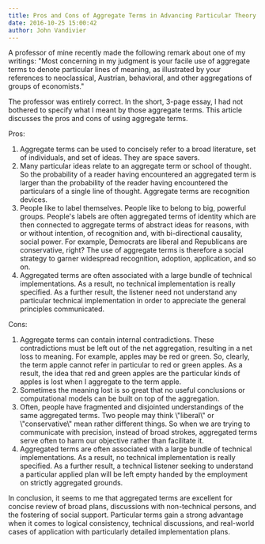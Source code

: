 ```yaml
---
title: Pros and Cons of Aggregate Terms in Advancing Particular Theory
date: 2016-10-25 15:00:42
author: John Vandivier
---
```




A professor of mine recently made the following remark about one of my writings: \"Most concerning in my judgment is your facile use of aggregate terms to denote particular lines of meaning, as illustrated by your references to neoclassical, Austrian, behavioral, and other aggregations of groups of economists.\"

The professor was entirely correct. In the short, 3-page essay, I had not bothered to specify what I meant by those aggregate terms. This article discusses the pros and cons of using aggregate terms.

Pros:
<ol>
 	<li>Aggregate terms can be used to concisely refer to a broad literature, set of individuals, and set of ideas. They are space savers.</li>
 	<li>Many particular ideas relate to an aggregate term or school of thought. So the probability of a reader having encountered an aggregated term is larger than the probability of the reader having encountered the particulars of a single line of thought. Aggregate terms are recognition devices.</li>
 	<li>People like to label themselves. People like to belong to big, powerful groups. People's labels are often aggregated terms of identity which are then connected to aggregate terms of abstract ideas for reasons, with or without intention, of recognition and, with bi-directional causality, social power. For example, Democrats are liberal and Republicans are conservative, right? The use of aggregate terms is therefore a social strategy to garner widespread recognition, adoption, application, and so on.</li>
 	<li>Aggregated terms are often associated with a large bundle of technical implementations. As a result, no technical implementation is really specified. As a further result, the listener need not understand any particular technical implementation in order to appreciate the general principles communicated.</li>
</ol>
Cons:
<ol>
 	<li>Aggregate terms can contain internal contradictions. These contradictions must be left out of the net aggregation, resulting in a net loss to meaning. For example, apples may be red or green. So, clearly, the term apple cannot refer in particular to red or green apples. As a result, the idea that red and green apples are the particular kinds of apples is lost when I aggregate to the term apple.</li>
 	<li>Sometimes the meaning lost is so great that no useful conclusions or computational models can be built on top of the aggregation.</li>
 	<li>Often, people have fragmented and disjointed understandings of the same aggregated terms. Two people may think \"liberal\" or \"conservative\" mean rather different things. So when we are trying to communicate with precision, instead of broad strokes, aggregated terms serve often to harm our objective rather than facilitate it.</li>
 	<li>Aggregated terms are often associated with a large bundle of technical implementations. As a result, no technical implementation is really specified. As a further result, a technical listener seeking to understand a particular applied plan will be left empty handed by the employment on strictly aggregated grounds.</li>
</ol>
In conclusion, it seems to me that aggregated terms are excellent for concise review of broad plans, discussions with non-technical persons, and the fostering of social support. Particular terms gain a strong advantage when it comes to logical consistency, technical discussions, and real-world cases of application with particularly detailed implementation plans.